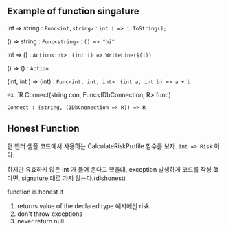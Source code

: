 ﻿## Example of function singature 

int => string : `Func<int,string>` : `int i => i.ToString();`

() => string : `Func<string>` : `() => "hi"`

int => () : `Action<int>` : `(int i) => WriteLine($(i))`

() => () : `Action`

(int, int ) => (int) : `Func<int, int, int>` : `(int a, int b) => a + b`


ex. 
`R Connect<R>(string con, Func<IDbConnection, R> func)

`Connect : (string, (IDbCnonection => R)) => R`


## Honest Function
현 챕터 샘플 코드에서 사용하는 CalculateRiskProfile 함수를 보자.
`int => Risk` 이다.

하지만 유효하지 않은 int 가 들어 온다고 했을대, exception 발생하게 코드를 작성 했다면, signature 대로 가지 않는다.(dishonest)

function is honest if
1) returns value of the declared type 예시에선 risk
2) don't throw exceptions
3) never return null
